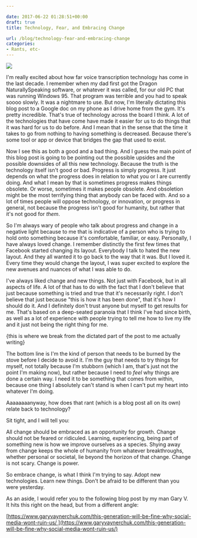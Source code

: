 ```yaml
---

date: 2017-06-22 01:28:51+00:00
draft: true
title: Technology, Fear, and Embracing Change

url: /blog/technology-fear-and-embracing-change
categories:
- Rants, etc-
---
```


![](http://static1.squarespace.com/static/5b29b282b27e39d3891a137e/5b29d50ac07b083624e43ad2/5b29d50bc07b083624e43af7/1529468466282/Screen-Shot-2017-06-21-at-6.31.29-PM.png.29-PM.png?format=original)

  



I'm really excited about how far voice transcription technology has come in the last decade. I remember when my dad first got the Dragon NaturallySpeaking software, or whatever it was called, for our old PC that was running Windows 95. That program was terrible and you had to speak soooo slowly. It was a nightmare to use. But now, I'm literally dictating this blog post to a Google doc on my phone as I drive home from the gym. It's pretty incredible.
That's true of technology across the board I think. A lot of the technologies that have come have made it easier for us to do things that it was hard for us to do before. And I mean that in the sense that the time it takes to go from nothing to having something is decreased. Because there's some tool or app or device that bridges the gap that used to exist.




Now I see this as both a good and a bad thing. And I guess the main point of this blog post is going to be pointing out the possible upsides and the possible downsides of all this new technology. Because the truth is the technology itself isn't good or bad. Progress is simply progress. It just depends on what the progress does in relation to what you or I are currently doing. And what I mean by that is sometimes progress makes things obsolete. Or worse, sometimes it makes people obsolete. And obsoletion might be the most terrifying thing that anybody can be faced with. And so a lot of times people will oppose technology, or innovation, or progress in general, not because the progress isn't good for humanity, but rather that it's not good for _them_.




So I'm always wary of people who talk about progress and change in a negative light because to me that is indicative of a person who is trying to hold onto something because it's comfortable, familiar, or easy. Personally, I have always loved change. I remember distinctly the first few times that Facebook started changing its layout. Everybody I talk to hated the new layout. And they all wanted it to go back to the way that it was. But I loved it. Every time they would change the layout, I was super excited to explore the new avenues and nuances of what I was able to do.




I've always liked change and new things. Not just with Facebook, but in all aspects of life. A lot of that has to do with the fact that I don't believe that just because something is tried and true that it's necessarily right. I don't believe that just because "this is how it has been done", that it's how I should do it. And I definitely don't trust anyone but myself to get results for me. That's based on a deep-seated paranoia that I think I've had since birth, as well as a lot of experience with people trying to tell me how to live my life and it just not being the right thing for me.




{this is where we break from the dictated part of the post to me actually writing}




The bottom line is I'm the kind of person that needs to be burned by the stove before I decide to avoid it. I'm the guy that needs to try things for myself, not totally because I'm stubborn (which I am, that's just not the point I'm making now), but rather because I need to _feel_ why things are done a certain way. I need it to be something that comes from within, because one thing I absolutely can't stand is when I can't put my heart into whatever I'm doing.




Aaaaaaaanyway, how does that rant (which is a blog post all on its own) relate back to technology?




Sit tight, and I will tell you:




All change should be embraced as an opportunity for growth. Change should not be feared or ridiculed. Learning, experiencing, being part of something new is how we improve ourselves as a species. Shying away from change keeps the whole of humanity from whatever breakthroughs, whether personal or societal, lie beyond the horizon of that change. Change is not scary. Change is power.




So embrace change, is what I think I'm trying to say. Adopt new technologies. Learn new things. Don't be afraid to be different than you were yesterday.




As an aside, I would refer you to the following blog post by my man Gary V. It hits this right on the head, but from a different angle:




[https://www.garyvaynerchuk.com/this-generation-will-be-fine-why-social-media-wont-ruin-us/ ](https://www.garyvaynerchuk.com/this-generation-will-be-fine-why-social-media-wont-ruin-us/)
